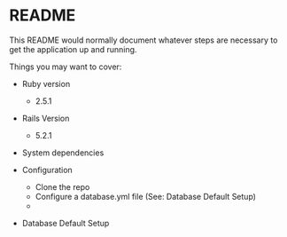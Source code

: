 # README

This README would normally document whatever steps are necessary to get the
application up and running.

Things you may want to cover:

* Ruby version
    - 2.5.1

* Rails Version
    - 5.2.1

* System dependencies

* Configuration
    - Clone the repo
    - Configure a database.yml file (See: Database Default Setup)
    - 

* Database Default Setup
    
